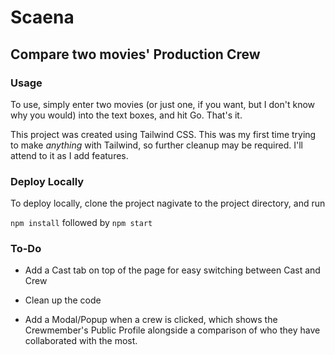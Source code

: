 # Scaena

## Compare two movies' Production Crew

### Usage

To use, simply enter two movies (or just one, if you want, but I don't know why you would) into the text boxes, and hit Go. That's it.

This project was created using Tailwind CSS. This was my first time trying to make _anything_ with Tailwind, so further cleanup may be required. I'll attend to it as I add features.

### Deploy Locally

To deploy locally, clone the project nagivate to the project directory, and run

`npm install` followed by `npm start`

### To-Do

- Add a Cast tab on top of the page for easy switching between Cast and Crew

- Clean up the code

- Add a Modal/Popup when a crew is clicked, which shows the Crewmember's Public Profile alongside a comparison of who they have collaborated with the most.
